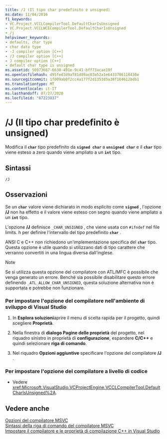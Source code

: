 ```yaml
---
title: /J (Il tipo char predefinito è unsigned)
ms.date: 11/04/2016
f1_keywords:
- VC.Project.VCCLCompilerTool.DefaultCharIsUnsigned
- VC.Project.VCCLWCECompilerTool.DefaultCharIsUnsigned
- /j
helpviewer_keywords:
- defaults, char type
- char data type
- -J compiler option [C++]
- /J compiler option [C++]
- J compiler option [C++]
- default char type is unsigned
ms.assetid: 50973667-6638-491e-9c41-bff73acae19f
ms.openlocfilehash: d95fed3d9af81d89ac03a52a1e6433786118430e
ms.sourcegitcommit: 1f009ab0f2cc4a177f2d1353d5a38f164612bdb1
ms.translationtype: MT
ms.contentlocale: it-IT
ms.lasthandoff: 07/27/2020
ms.locfileid: "87223837"
---
```

# <a name="j-default-char-type-is-unsigned"></a>/J (Il tipo char predefinito è unsigned)

Modifica il **`char`** tipo predefinito da **`signed char`** a **`unsigned char`** e il **`char`** tipo viene esteso a zero quando viene ampliato a un **`int`** tipo.

## <a name="syntax"></a>Sintassi

```
/J
```

## <a name="remarks"></a>Osservazioni

Se un **`char`** valore viene dichiarato in modo esplicito come **`signed`** , l'opzione **/J** non ha effetto e il valore viene esteso con segno quando viene ampliato a un **`int`** tipo.

L'opzione **/J** definisce `_CHAR_UNSIGNED` , che viene usata con `#ifndef` nel file limits. h per definire l'intervallo del tipo predefinito **`char`** .

ANSI C e C++ non richiedono un'implementazione specifica del **`char`** tipo. Questa opzione è utile quando si utilizzano dati di tipo carattere che verranno convertiti in una lingua diversa dall'inglese.

> [!NOTE]
> Se si utilizza questa opzione del compilatore con ATL/MFC è possibile che venga generato un errore. Benché sia possibile disabilitare questo errore definendo `_ATL_ALLOW_CHAR_UNSIGNED`, questa soluzione alternativa non è supportata e potrebbe non funzionare.

### <a name="to-set-this-compiler-option-in-the-visual-studio-development-environment"></a>Per impostare l'opzione del compilatore nell'ambiente di sviluppo di Visual Studio

1. In **Esplora soluzioni**aprire il menu di scelta rapida per il progetto, quindi scegliere **Proprietà**.

1. Nella finestra di **dialogo Pagine delle proprietà** del progetto, nel riquadro sinistro in proprietà di **configurazione**, espandere **C/C++** e quindi selezionare **riga di comando**.

1. Nel riquadro **Opzioni aggiuntive** specificare l'opzione del compilatore **/J** .

### <a name="to-set-this-compiler-option-programmatically"></a>Per impostare l'opzione del compilatore a livello di codice

- Vedere <xref:Microsoft.VisualStudio.VCProjectEngine.VCCLCompilerTool.DefaultCharIsUnsigned%2A>.

## <a name="see-also"></a>Vedere anche

[Opzioni del compilatore MSVC](compiler-options.md)<br/>
[Sintassi della riga di comando del compilatore MSVC](compiler-command-line-syntax.md)<br/>
[Impostare il compilatore e le proprietà di compilazione C++ in Visual Studio](../working-with-project-properties.md)
